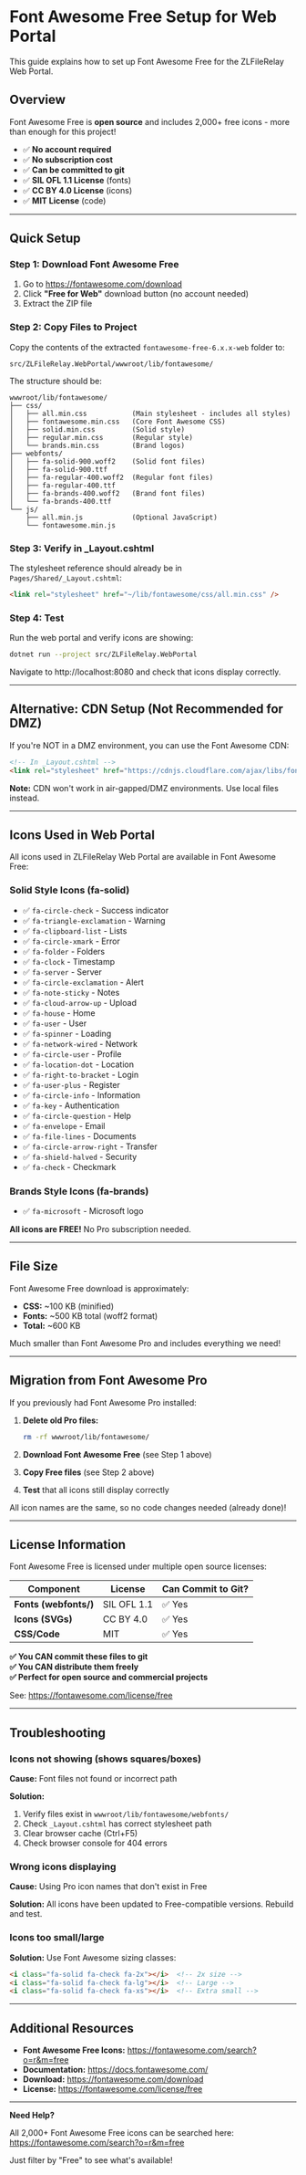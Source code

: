 # Font Awesome Free Setup for Web Portal

This guide explains how to set up Font Awesome Free for the ZLFileRelay Web Portal.

## Overview

Font Awesome Free is **open source** and includes 2,000+ free icons - more than enough for this project!

- ✅ **No account required**
- ✅ **No subscription cost**
- ✅ **Can be committed to git**
- ✅ **SIL OFL 1.1 License** (fonts)
- ✅ **CC BY 4.0 License** (icons)
- ✅ **MIT License** (code)

---

## Quick Setup

### Step 1: Download Font Awesome Free

1. Go to https://fontawesome.com/download
2. Click **"Free for Web"** download button (no account needed)
3. Extract the ZIP file

### Step 2: Copy Files to Project

Copy the contents of the extracted `fontawesome-free-6.x.x-web` folder to:

```
src/ZLFileRelay.WebPortal/wwwroot/lib/fontawesome/
```

The structure should be:

```
wwwroot/lib/fontawesome/
├── css/
│   ├── all.min.css           (Main stylesheet - includes all styles)
│   ├── fontawesome.min.css   (Core Font Awesome CSS)
│   ├── solid.min.css         (Solid style)
│   ├── regular.min.css       (Regular style)
│   └── brands.min.css        (Brand logos)
├── webfonts/
│   ├── fa-solid-900.woff2    (Solid font files)
│   ├── fa-solid-900.ttf
│   ├── fa-regular-400.woff2  (Regular font files)
│   ├── fa-regular-400.ttf
│   ├── fa-brands-400.woff2   (Brand font files)
│   └── fa-brands-400.ttf
└── js/
    ├── all.min.js            (Optional JavaScript)
    └── fontawesome.min.js
```

### Step 3: Verify in _Layout.cshtml

The stylesheet reference should already be in `Pages/Shared/_Layout.cshtml`:

```html
<link rel="stylesheet" href="~/lib/fontawesome/css/all.min.css" />
```

### Step 4: Test

Run the web portal and verify icons are showing:

```bash
dotnet run --project src/ZLFileRelay.WebPortal
```

Navigate to http://localhost:8080 and check that icons display correctly.

---

## Alternative: CDN Setup (Not Recommended for DMZ)

If you're NOT in a DMZ environment, you can use the Font Awesome CDN:

```html
<!-- In _Layout.cshtml -->
<link rel="stylesheet" href="https://cdnjs.cloudflare.com/ajax/libs/font-awesome/6.5.1/css/all.min.css" />
```

**Note:** CDN won't work in air-gapped/DMZ environments. Use local files instead.

---

## Icons Used in Web Portal

All icons used in ZLFileRelay Web Portal are available in Font Awesome Free:

### Solid Style Icons (fa-solid)
- ✅ `fa-circle-check` - Success indicator
- ✅ `fa-triangle-exclamation` - Warning
- ✅ `fa-clipboard-list` - Lists
- ✅ `fa-circle-xmark` - Error
- ✅ `fa-folder` - Folders
- ✅ `fa-clock` - Timestamp
- ✅ `fa-server` - Server
- ✅ `fa-circle-exclamation` - Alert
- ✅ `fa-note-sticky` - Notes
- ✅ `fa-cloud-arrow-up` - Upload
- ✅ `fa-house` - Home
- ✅ `fa-user` - User
- ✅ `fa-spinner` - Loading
- ✅ `fa-network-wired` - Network
- ✅ `fa-circle-user` - Profile
- ✅ `fa-location-dot` - Location
- ✅ `fa-right-to-bracket` - Login
- ✅ `fa-user-plus` - Register
- ✅ `fa-circle-info` - Information
- ✅ `fa-key` - Authentication
- ✅ `fa-circle-question` - Help
- ✅ `fa-envelope` - Email
- ✅ `fa-file-lines` - Documents
- ✅ `fa-circle-arrow-right` - Transfer
- ✅ `fa-shield-halved` - Security
- ✅ `fa-check` - Checkmark

### Brands Style Icons (fa-brands)
- ✅ `fa-microsoft` - Microsoft logo

**All icons are FREE!** No Pro subscription needed.

---

## File Size

Font Awesome Free download is approximately:
- **CSS:** ~100 KB (minified)
- **Fonts:** ~500 KB total (woff2 format)
- **Total:** ~600 KB

Much smaller than Font Awesome Pro and includes everything we need!

---

## Migration from Font Awesome Pro

If you previously had Font Awesome Pro installed:

1. **Delete old Pro files:**
   ```bash
   rm -rf wwwroot/lib/fontawesome/
   ```

2. **Download Font Awesome Free** (see Step 1 above)

3. **Copy Free files** (see Step 2 above)

4. **Test** that all icons still display correctly

All icon names are the same, so no code changes needed (already done)!

---

## License Information

Font Awesome Free is licensed under multiple open source licenses:

| Component | License | Can Commit to Git? |
|-----------|---------|-------------------|
| **Fonts (webfonts/)** | SIL OFL 1.1 | ✅ Yes |
| **Icons (SVGs)** | CC BY 4.0 | ✅ Yes |
| **CSS/Code** | MIT | ✅ Yes |

**✅ You CAN commit these files to git**  
**✅ You CAN distribute them freely**  
**✅ Perfect for open source and commercial projects**

See: https://fontawesome.com/license/free

---

## Troubleshooting

### Icons not showing (shows squares/boxes)

**Cause:** Font files not found or incorrect path

**Solution:**
1. Verify files exist in `wwwroot/lib/fontawesome/webfonts/`
2. Check `_Layout.cshtml` has correct stylesheet path
3. Clear browser cache (Ctrl+F5)
4. Check browser console for 404 errors

### Wrong icons displaying

**Cause:** Using Pro icon names that don't exist in Free

**Solution:** All icons have been updated to Free-compatible versions. Rebuild and test.

### Icons too small/large

**Solution:** Use Font Awesome sizing classes:
```html
<i class="fa-solid fa-check fa-2x"></i>  <!-- 2x size -->
<i class="fa-solid fa-check fa-lg"></i>  <!-- Large -->
<i class="fa-solid fa-check fa-xs"></i>  <!-- Extra small -->
```

---

## Additional Resources

- **Font Awesome Free Icons:** https://fontawesome.com/search?o=r&m=free
- **Documentation:** https://docs.fontawesome.com/
- **Download:** https://fontawesome.com/download
- **License:** https://fontawesome.com/license/free

---

**Need Help?**

All 2,000+ Font Awesome Free icons can be searched here:
https://fontawesome.com/search?o=r&m=free

Just filter by "Free" to see what's available!

